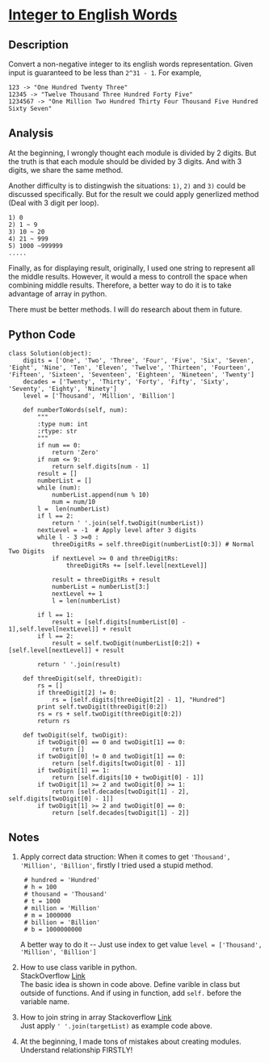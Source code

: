 
# [Integer to English Words](https://leetcode.com/problems/integer-to-english-words/)

## Description
Convert a non-negative integer to its english words representation. Given input is guaranteed to be less than `2^31 - 1`. For example,

~~~
123 -> "One Hundred Twenty Three"
12345 -> "Twelve Thousand Three Hundred Forty Five"
1234567 -> "One Million Two Hundred Thirty Four Thousand Five Hundred Sixty Seven"
~~~

## Analysis
At the beginning, I wrongly thought each module is divided by 2 digits. But the truth is that each module should be divided by 3 digits. And with 3 digits, we share the same method.

Another difficulty is to distingwish the situations: `1)`, `2)` and `3)` could be discussed specifically. But for the result we could apply generlized method (Deal with 3 digit per loop). 

~~~
1) 0
2) 1 ~ 9
3) 10 ~ 20
4) 21 ~ 999
5) 1000 ~999999 
.....
~~~

Finally, as for displaying result, originally, I used one string to represent all the middle results. However, it would a mess to controll the space when combining middle results. Therefore, a better way to do it is to take advantage of array in python. 

There must be better methods. I will do research about them in future.

## Python Code
~~~
class Solution(object):
    digits = ['One', 'Two', 'Three', 'Four', 'Five', 'Six', 'Seven', 'Eight', 'Nine', 'Ten', 'Eleven', 'Twelve', 'Thirteen', 'Fourteen', 'Fifteen', 'Sixteen', 'Seventeen', 'Eighteen', 'Nineteen', 'Twenty']
    decades = ['Twenty', 'Thirty', 'Forty', 'Fifty', 'Sixty', 'Seventy', 'Eighty', 'Ninety']
    level = ['Thousand', 'Million', 'Billion']
    
    def numberToWords(self, num):
        """
        :type num: int
        :rtype: str
        """
        if num == 0:
            return 'Zero'
        if num <= 9:
            return self.digits[num - 1]
        result = []
        numberList = []
        while (num):
            numberList.append(num % 10)
            num = num/10
        l =  len(numberList)
        if l == 2:
            return ' '.join(self.twoDigit(numberList))
        nextLevel = -1  # Apply level after 3 digits
        while l - 3 >=0 :
            threeDigitRs = self.threeDigit(numberList[0:3]) # Normal Two Digits
            if nextLevel >= 0 and threeDigitRs:
                threeDigitRs += [self.level[nextLevel]]

            result = threeDigitRs + result   
            numberList = numberList[3:]
            nextLevel += 1
            l = len(numberList)
        
        if l == 1:
            result = [self.digits[numberList[0] - 1],self.level[nextLevel]] + result
        if l == 2:
            result = self.twoDigit(numberList[0:2]) + [self.level[nextLevel]] + result
            
        return ' '.join(result)
        
    def threeDigit(self, threeDigit):
        rs = []
        if threeDigit[2] != 0:
            rs = [self.digits[threeDigit[2] - 1], "Hundred"]
        print self.twoDigit(threeDigit[0:2])
        rs = rs + self.twoDigit(threeDigit[0:2])
        return rs

    def twoDigit(self, twoDigit):
        if twoDigit[0] == 0 and twoDigit[1] == 0:
            return []
        if twoDigit[0] != 0 and twoDigit[1] == 0:
            return [self.digits[twoDigit[0] - 1]]       
        if twoDigit[1] == 1:
            return [self.digits[10 + twoDigit[0] - 1]]
        if twoDigit[1] >= 2 and twoDigit[0] >= 1:
            return [self.decades[twoDigit[1] - 2], self.digits[twoDigit[0] - 1]]
        if twoDigit[1] >= 2 and twoDigit[0] == 0:
            return [self.decades[twoDigit[1] - 2]]
~~~

## Notes
1. Apply correct data struction:
When it comes to get `'Thousand', 'Million', 'Billion'`, firstly I tried used a stupid method.

		# hundred = 'Hundred'
		# h = 100
		# thousand = 'Thousand'
		# t = 1000
		# million = 'Million'
		# m = 1000000
		# billion = 'Billion'
		# b = 1000000000  
		
	A better way to do it -- Just use index to get value
`level = ['Thousand', 'Million', 'Billion']`

2. How to use class varible in python.  
StackOverflow [Link](http://stackoverflow.com/questions/279561/what-is-the-python-equivalent-of-static-variables-inside-a-function)  
The basic idea is shown in code above. Define varible in class but outside of functions. And if using in function, add `self.` before the variable name.

3. How to join string in array
   Stackoverflow [Link](http://stackoverflow.com/questions/493819/python-join-why-is-it-string-joinlist-instead-of-list-joinstring)  
    Just apply `' '.join(targetList)` as example code above.

4. At the beginning, I made tons of mistakes about creating modules. Understand relationship FIRSTLY!
 

 